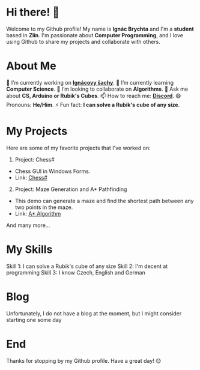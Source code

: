 # Hi there! 👋
Welcome to my Github profile! My name is **Ignác Brychta** and I'm a **student** based in **Zlín**. I'm passionate about **Computer Programming**, and I love using Github to share my projects and collaborate with others.

# About Me
🔭 I’m currently working on **[Ignácovy šachy][winformschess]**.
🌱 I’m currently learning **Computer Science**.
👯 I’m looking to collaborate on **Algorithms**.
💬 Ask me about **CS, Arduino or Rubik's Cubes**.
📫 How to reach me: **[Discord][discord-link]**.
😄 Pronouns: **He/Him**.
⚡ Fun fact: **I can solve a Rubik's cube of any size**.

# My Projects
Here are some of my favorite projects that I've worked on:

1. Project: Chess#
- Chess GUI in Windows Forms.
- Link: [Chess#](https://github.com/IgnacBrychta/WindowsFormsChess)
2. Project: Maze Generation and A* Pathfinding
 - This demo can generate a maze and find the shortest path between any two points in the maze.
 - Link: [A* Algorithm](https://github.com/IgnacBrychta/AStar-Algorithm-and-Recursive-Backtracking-Demo)
  
 And many more...

# My Skills
Skill 1: I can solve a Rubik's cube of any size
Skill 2: I'm decent at programming
Skill 3: I know Czech, English and German
# Blog
Unfortunately, I do not have a blog at the moment, but I might consider starting one some day

# End
Thanks for stopping by my Github profile. Have a great day! 😊

[winformschess]: https://github.com/IgnacBrychta/WindowsFormsChess
[discord-link]: https://discord.gg/P4gfCYParq
